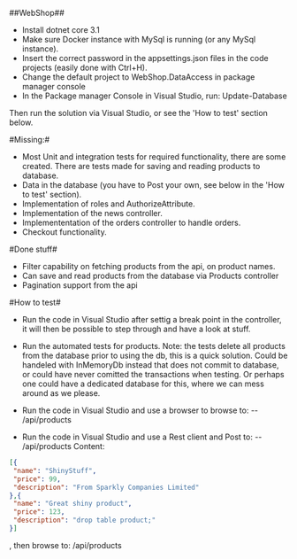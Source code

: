 ##WebShop##

- Install dotnet core 3.1
- Make sure Docker instance with MySql is running (or any MySql instance).
- Insert the correct password in the appsettings.json files in the code projects (easily done with Ctrl+H).
- Change the default project to WebShop.DataAccess in package manager console
- In the Package manager Console in Visual Studio, run:
Update-Database

Then run the solution via Visual Studio, or see the 'How to test' section below.

#Missing:#
- Most Unit and integration tests for required functionality, there are some created. There are tests made for saving and reading products to database.
- Data in the database (you have to Post your own, see below in the 'How to test' section).
- Implementation of roles and AuthorizeAttribute.
- Implementation of the news controller.
- Implemententation of the orders controller to handle orders.
- Checkout functionality.

#Done stuff#
- Filter capability on fetching products from the api, on product names.
- Can save and read products from the database via Products controller
- Pagination support from the api


#How to test#
- Run the code in Visual Studio after settig a break point in the controller, it will then be possible to step through and have a look at stuff.
- Run the automated tests for products. Note: the tests delete all products from the database prior to using the db, this is a quick solution. Could be handeled with InMemoryDb instead that does not commit to database, or could have never comitted the transactions when testing. Or perhaps one could have a dedicated database for this, where we can mess around as we please.
- Run the code in Visual Studio and use a browser to browse to:
 -- /api/products
 
- Run the code in Visual Studio and use a Rest client and Post to:
 -- /api/products
 Content:
 ```json
[{
  "name": "ShinyStuff",
  "price": 99,
  "description": "From Sparkly Companies Limited"
},{
  "name": "Great shiny product",
  "price": 123,
  "description": "drop table product;"
}]
```
 , then browse to: /api/products

